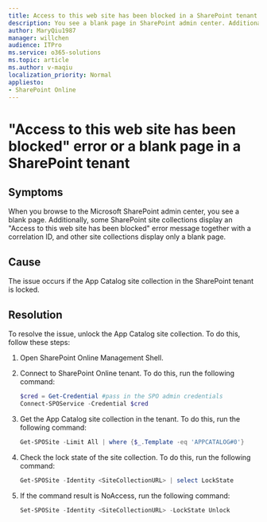 ```yaml
---
title: Access to this web site has been blocked in a SharePoint tenant
description: You see a blank page in SharePoint admin center. Additionally SharePoint site collections display an "Access to this web site has been blocked" error message or a blank page. 
author: MaryQiu1987
manager: willchen
audience: ITPro
ms.service: o365-solutions
ms.topic: article
ms.author: v-maqiu
localization_priority: Normal
appliesto:
- SharePoint Online
---
```


# "Access to this web site has been blocked" error or a blank page in a SharePoint tenant

## Symptoms

When you browse to the Microsoft SharePoint admin center, you see a blank page. Additionally, some SharePoint site collections display an "Access to this web site has been blocked" error message together with a correlation ID, and other site collections display only a blank page.

## Cause

The issue occurs if the App Catalog site collection in the SharePoint tenant is locked.

## Resolution

To resolve the issue, unlock the App Catalog site collection. To do this, follow these steps:

1. Open SharePoint Online Management Shell.
1. Connect to SharePoint Online tenant. To do this, run the following command:
   
   ```powershell
   $cred = Get-Credential #pass in the SPO admin credentials
   Connect-SPOService -Credential $cred
   ```

1. Get the App Catalog site collection in the tenant. To do this, run the following command:

   ```powershell
   Get-SPOSite -Limit All | where {$_.Template -eq 'APPCATALOG#0'}
   ```

1. Check the lock state of the site collection. To do this, run the following command:

   ```powershell
   Get-SPOSite -Identity <SiteCollectionURL> | select LockState
   ```

1. If the command result is NoAccess, run the following command:

   ```powershell
   Set-SPOSite -Identity <SiteCollectionURL> -LockState Unlock
   ```
